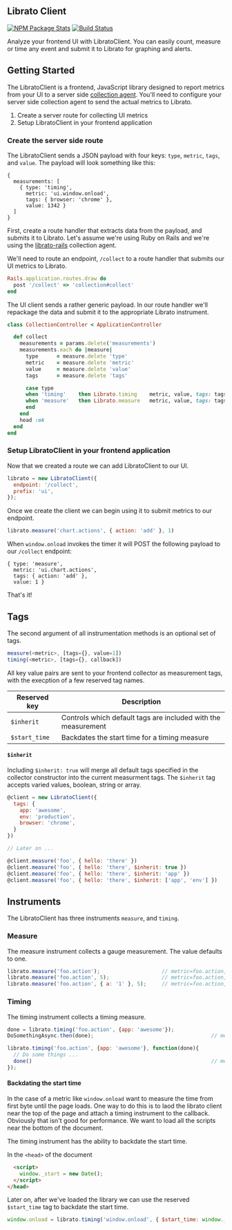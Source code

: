 ## Librato Client

[![NPM Package Stats](https://nodei.co/npm/librato-client.png)](https://www.npmjs.org/package/librato-client) [![Build Status](https://travis-ci.org/luk3thomas/librato-client.svg)](https://travis-ci.org/luk3thomas/librato-client)

Analyze your frontend UI with LibratoClient. You can easily count, measure or
time any event and submit it to Librato for graphing and alerts.

## Getting Started

The LibratoClient is a frontend, JavaScript library designed to report metrics
from your UI to a server side [collection
agent](https://www.librato.com/product/collection-agents). You'll need to
configure your server side collection agent to send the actual metrics to
Librato.

1. Create a server route for collecting UI metrics
2. Setup LibratoClient in your frontend application

### Create the server side route

The LibratoClient sends a JSON payload with four keys: `type`, `metric`,
`tags`, and `value`. The payload will look something like this:

```
{
  measurements: [
    { type: 'timing',
      metric: 'ui.window.onload',
      tags: { browser: 'chrome' },
      value: 1342 }
  ]
}
```

First, create a route handler that extracts data from the payload, and submits
it to Librato.  Let's assume we're using Ruby on Rails and we're using the
[librato-rails](http://github.com/librato/librato-rails) collection agent.

We'll need to route an endpoint, `/collect` to a route handler that submits
our UI metrics to Librato.

```ruby
Rails.application.routes.draw do
  post '/collect' => 'collection#collect'
end
```

The UI client sends a rather generic payload. In our route handler we'll
repackage the data and submit it to the appropriate Librato instrument.

```ruby
class CollectionController < ApplicationController

  def collect
    measurements = params.delete('measurements')
    measurements.each do |measure|
      type      = measure.delete 'type'
      metric    = measure.delete 'metric'
      value     = measure.delete 'value'
      tags      = measure.delete 'tags'

      case type
      when 'timing'    then Librato.timing    metric, value, tags: tags
      when 'measure'   then Librato.measure   metric, value, tags: tags
      end
    end
    head :ok
  end
end
```

### Setup LibratoClient in your frontend application

Now that we created a route we can add LibratoClient to our UI.

```javascript
librato = new LibratoClient({
  endpoint: '/collect',
  prefix: 'ui',
});
```

Once we create the client we can begin using it to submit metrics to our endpoint.

```javascript
librato.measure('chart.actions', { action: 'add' }, 1)
```

When `window.onload` invokes the timer it will POST the following payload to our
`/collect` endpoint:

```
{ type: 'measure',
  metric: 'ui.chart.actions',
  tags: { action: 'add' },
  value: 1 }
```

That's it!

## Tags

The second argument of all instrumentation methods is an optional set of tags.

```javascript
measure(<metric>, [tags={}, value=1])
timing(<metric>, [tags={}, callback])
```

All key value pairs are sent to your frontend collector as measurement tags,
with the execption of a few reserved tag names.

|Reserved key|Description|
|------------|-----------|
|`$inherit`  | Controls which default tags are included with the measurement|
|`$start_time` | Backdates the start time for a timing measure |

#### `$inherit`

Including `$inherit: true` will merge all default tags specified in the
collector constructor into the current measurment tags. The `$inherit` tag
accepts varied values, boolean, string or array.

```javascript
@client = new LibratoClient({
  tags: {
    app: 'awesome',
    env: 'production',
    browser: 'chrome',
  }
})

// Later on ...

@client.measure('foo', { hello: 'there' })                             // tags={hello: 'there'}
@client.measure('foo', { hello: 'there', $inherit: true })             // tags={hello: 'there', app: 'awesome', browser: 'chrome', env: 'production'}
@client.measure('foo', { hello: 'there', $inherit: 'app' })            // tags={hello: 'there', app: 'awesome'}
@client.measure('foo', { hello: 'there', $inherit: ['app', 'env'] })   // tags={hello: 'there', app: 'awesome', env: 'production'}
```

## Instruments

The LibratoClient has three instruments `measure`, and `timing`.

### Measure

The measure instrument collects a gauge measurement. The value defaults to one.

```javascript
librato.measure('foo.action');                    // metric=foo.action, value=1, tags={}
librato.measure('foo.action', 5);                 // metric=foo.action, value=5, tags={}
librato.measure('foo.action', { a: '1' }, 5);     // metric=foo.action, value=5, tags={a: 1}
```

### Timing

The timing instrument collects a timing measure.

```javascript
done = librato.timing('foo.action', {app: 'awesome'});
DoSomethingAsync.then(done);                                      // metric=foo.action, value=1234, tags={app: 'awesome'}

librato.timing('foo.action', {app: 'awesome'}, function(done){
  // Do some things ...
  done()                                                          // metric=foo.action, value=1234, tags={app: 'awesome'}
});
```

#### Backdating the start time

In the case of a metric like `window.onload` want to measure the time from
first byte until the page loads. One way to do this is to laod the librato
client near the top of the page and attach a timing instrument to the callback.
Obviously that isn't good for performance. We want to load all the scripts near
the bottom of the document.

The timing instrument has the ability to backdate the start time.

In the `<head>` of the document

```html
  <script>
    window._start = new Date();
  </script>
</head>
```

Later on, after we've loaded the library we can use the reserved `$start_time` tag to backdate the start time.

```javascript
window.onload = librato.timing('window.onload', { $start_time: window._start })    // metric=window.onload, value=1432, tags={}
```
